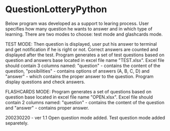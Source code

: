 # QuestionLotteryPython

Below program was developed as a support to learing process. User specifies how many question he wants to answer and in which type of learning. There are two modes to choose: test mode and glashcards mode.

TEST MODE: Then question is displayed, user put his answer to terminal and get notification if he is right or not. Correct answers are counted and displayed after the test. Program generates a set of test questions based on question and answers base located in excel file name "TEST.xlsx". Excel file should contain 3 columns named: "question" - contains the content of the question, "posibilities" - contains options of answers (A, B, C, D) and "answer" - which contains the proper answer to the question. Program display questions and check answers.

FLASHCARDS MODE: Program generates a set of questions based on question base located in excel file name "OPEN.xlsx". Excel file should contain 2 columns named: "question" - contains the content of the question and "answer" - contains proper answer.

200230220 - ver 1.1 Open question mode added. Test question mode added separetely.
